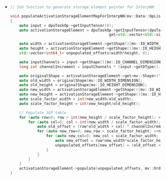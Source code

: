 - ```c++
  // Sub function to generate storage element pointer for InterpNN
  
  void populateActivationStorageElementMapForInterpNN(mv::Data::OpListIterator dpuTaskOp, mv::ComputationModel&)
  {
      auto input = dpuTaskOp->getInputTensor(0);
      auto activationStorageElement = dpuTaskOp->getInputTensor(dpuTaskOp->
                                              get<std::vector<std::size_t>>("storageElementIndex")[0]);
  
      auto width = activationStorageElement->getShape()[mv::IO_WIDTH_DIMENSION];
      auto height = activationStorageElement->getShape()[mv::IO_HEIGHT_DIMENSION];
      std::vector<int64_t> unpopulated_offsets(width*height, 0);
  
      auto inputChannels = input->getShape()[mv::IO_CHANNEL_DIMENSION];
      long int channelIncrement = inputChannels * (input->getDType().getSizeInBits() / 8) ;
  
      auto originalShape = activationStorageElement->get<mv::Shape>("originalShape");
      auto old_width = originalShape[mv::IO_WIDTH_DIMENSION];
      auto old_height = originalShape[mv::IO_HEIGHT_DIMENSION];
      auto new_width = activationStorageElement->getShape()[mv::IO_WIDTH_DIMENSION];
      auto new_height = activationStorageElement->getShape()[mv::IO_HEIGHT_DIMENSION];
      auto scale_factor_width = int(new_width/old_width);
      auto scale_factor_height = int(new_height/old_height);
  
      // Populate SEP table
      for (auto row=0; row < int(new_height / scale_factor_height); ++row){
          for (auto col=0; col < int(new_width / scale_factor_width); ++col){
              auto old_offset = (row*old_width + col) * channelIncrement;
              for (auto new_row=0; new_row < scale_factor_height; ++new_row){
                  for (auto new_col=0; new_col < scale_factor_width; ++new_col){
                      auto new_offset = row*new_width*scale_factor_height + new_row*new_width + col*scale_factor_width + new_col;
                      unpopulated_offsets[new_offset] = (old_offset << SHIFT_FOR_STORAGE_ELEMENT);
                  }
              }
          }
      }
      activationStorageElement->populate(unpopulated_offsets, mv::Order("NHWC"));
  }
  ```